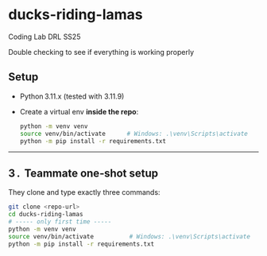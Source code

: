 # ducks-riding-lamas
Coding Lab DRL SS25

Double checking to see if everything is working properly

## Setup

* Python 3.11.x  (tested with 3.11.9)
* Create a virtual env **inside the repo**:

  ```bash
  python -m venv venv
  source venv/bin/activate      # Windows: .\venv\Scripts\activate
  python -m pip install -r requirements.txt

---

## 3 .  Teammate one‑shot setup

They clone and type exactly three commands:

```bash
git clone <repo‑url>
cd ducks-riding-lamas
# ----- only first time -----
python -m venv venv
source venv/bin/activate          # Windows: .\venv\Scripts\activate
python -m pip install -r requirements.txt